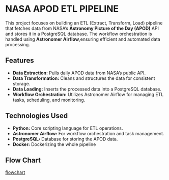 # NASA APOD ETL PIPELINE
This project focuses on building an ETL (Extract, Transform, Load) pipeline that fetches data from NASA’s **Astronomy Picture of the Day (APOD)** API and stores it in a PostgreSQL database. The workflow orchestration is handled using **Astronomer Airflow**,ensuring efficient and automated data processing.

## **Features**
* **Data Extraction:** Pulls daily APOD data from NASA’s public API.
* **Data Transformation:** Cleans and structures the data for consistent storage.
* **Data Loading:** Inserts the processed data into a PostgreSQL database.
* **Workflow Orchestration:** Utilizes Astronomer Airflow for managing ETL tasks, scheduling, and monitoring.

## **Technologies Used**
* **Python:** Core scripting language for ETL operations.
* **Astronomer Airflow:** For workflow orchestration and task management.
* **PostgreSQL:** Database for storing the APOD data.
* **Docker:** Dockerizing the whole pipeline

## **Flow Chart**
[flowchart](main/images/flowchart.png)
 